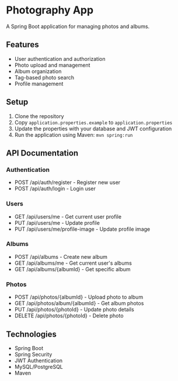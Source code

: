 # Photography App

A Spring Boot application for managing photos and albums.

## Features
- User authentication and authorization
- Photo upload and management
- Album organization
- Tag-based photo search
- Profile management

## Setup
1. Clone the repository
2. Copy `application.properties.example` to `application.properties`
3. Update the properties with your database and JWT configuration
4. Run the application using Maven: `mvn spring:run`

## API Documentation
### Authentication
- POST /api/auth/register - Register new user
- POST /api/auth/login - Login user

### Users
- GET /api/users/me - Get current user profile
- PUT /api/users/me - Update profile
- PUT /api/users/me/profile-image - Update profile image

### Albums
- POST /api/albums - Create new album
- GET /api/albums/me - Get current user's albums
- GET /api/albums/{albumId} - Get specific album

### Photos
- POST /api/photos/{albumId} - Upload photo to album
- GET /api/photos/album/{albumId} - Get album photos
- PUT /api/photos/{photoId} - Update photo details
- DELETE /api/photos/{photoId} - Delete photo

## Technologies
- Spring Boot
- Spring Security
- JWT Authentication
- MySQL/PostgreSQL
- Maven
